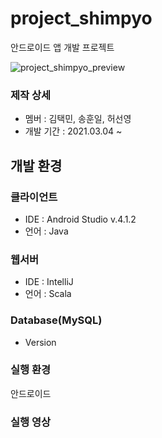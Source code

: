 # project_shimpyo
 안드로이드 앱 개발 프로젝트

![project_shimpyo_preview]()

### 제작 상세
* 멤버 : 김택민, 송훈일, 허선영
* 개발 기간 : 2021.03.04 ~

## 개발 환경
 ### 클라이언트
  * IDE : Android Studio v.4.1.2
  * 언어 : Java
 ### 웹서버
  * IDE : IntelliJ
  * 언어 : Scala
 ### Database(MySQL)
  * Version
  
### 실행 환경
안드로이드
  
### 실행 영상
